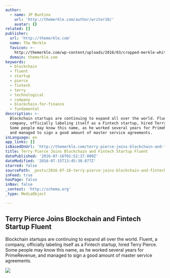 ```yaml
---
author:
  - name: JP Buntinx
    url: 'http://themerkle.com/author/writer10/'
    avatar: {}
related: []
publisher:
  url: 'http://themerkle.com'
  name: The Merkle
  favicon: >-
    http://themerkle.com/wp-content/uploads/2016/03/cropped-merkle-white-1-192x192.png
  domain: themerkle.com
keywords:
  - blockchain
  - fluent
  - startup
  - pierce
  - fintech
  - terry
  - technological
  - company
  - blockchain-for-finance
  - fundamental
description: >-
  Blockchain startups are continuing to expand all over the world. Fluent, a
  company, officially labeling itself as a Fintech startup, hired Terry Pierce.
  Some people may know this name, as he worked several years for PrimeRevenue,
  and managed to sign a good amount of master service agreements.
inLanguage: en
app_links: []
isBasedOnUrl: 'http://themerkle.com/terry-pierce-joins-blockchain-and-fintech-startup-fluent/'
title: Terry Pierce Joins Blockchain and Fintech Startup Fluent
datePublished: '2016-07-16T01:52:37.009Z'
dateModified: '2016-07-15T13:45:30.077Z'
starred: false
sourcePath: _posts/2016-07-16-terry-pierce-joins-blockchain-and-fintech-startup-fluent.md
inFeed: true
hasPage: false
inNav: false
_context: 'http://schema.org'
_type: MediaObject

---
```

<article style=""><h1>Terry Pierce Joins Blockchain and Fintech Startup Fluent</h1><p>Blockchain startups are continuing to expand all over the world. Fluent, a company, officially labeling itself as a Fintech startup, hired Terry Pierce. Some people may know this name, as he worked several years for PrimeRevenue, and managed to sign a good amount of master service agreements.</p><img src="http://themerkle.com/wp-content/uploads/2016/07/Fluent.png" /></article>